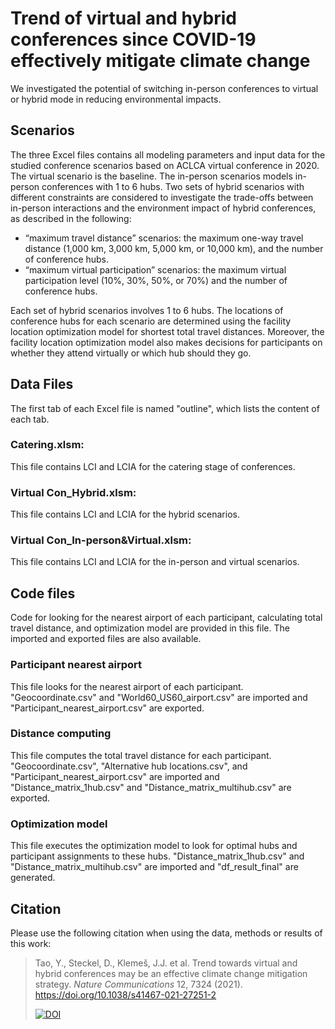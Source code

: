 # Trend of virtual and hybrid conferences since COVID-19 effectively mitigate climate change
We investigated the potential of switching in-person conferences to virtual or hybrid mode in reducing environmental impacts. 
## Scenarios
The three Excel files contains all modeling parameters and input data for the studied conference scenarios based on ACLCA virtual conference in 2020. The virtual scenario is the baseline. The in-person scenarios models in-person conferences with 1 to 6 hubs. Two sets of hybrid scenarios with different constraints are considered to investigate the trade-offs between in-person interactions and the environment impact of hybrid conferences, as described in the following: 
-	 “maximum travel distance” scenarios:  the maximum one-way travel distance (1,000 km, 3,000 km, 5,000 km, or 10,000 km), and the number of conference hubs.
-	 “maximum virtual participation” scenarios: the maximum virtual participation level (10%, 30%, 50%, or 70%) and the number of conference hubs.

Each set of hybrid scenarios involves 1 to 6 hubs. The locations of conference hubs for each scenario are determined using the facility location optimization model for shortest total travel distances. Moreover, the facility location optimization model also makes decisions for participants on whether they attend virtually or which hub should they go.
## Data Files
The first tab of each Excel file is named "outline", which lists the content of each tab.
### Catering.xlsm: 
This file contains LCI and LCIA for the catering stage of conferences.
### Virtual Con_Hybrid.xlsm: 
This file contains LCI and LCIA for the hybrid scenarios.
### Virtual Con_In-person&Virtual.xlsm: 
This file contains LCI and LCIA for the in-person and virtual scenarios.
## Code files
Code for looking for the nearest airport of each participant, calculating total travel distance, and optimization model are provided in this file. The imported and exported files are also available.
### Participant nearest airport
This file looks for the nearest airport of each participant. "Geocoordinate.csv" and "World60_US60_airport.csv" are imported and "Participant_nearest_airport.csv" are exported.
### Distance computing
This file computes the total travel distance for each participant. "Geocoordinate.csv", "Alternative hub locations.csv", and "Participant_nearest_airport.csv" are imported and "Distance_matrix_1hub.csv" and "Distance_matrix_multihub.csv" are exported.
### Optimization model
This file executes the optimization model to look for optimal hubs and participant assignments to these hubs. "Distance_matrix_1hub.csv" and "Distance_matrix_multihub.csv" are imported and "df_result_final" are generated. 
## Citation
Please use the following citation when using the data, methods or results of this work:
> Tao, Y., Steckel, D., Klemeš, J.J. et al. Trend towards virtual and hybrid conferences may be an effective climate change mitigation strategy. _Nature Communications_ 12, 7324 (2021). https://doi.org/10.1038/s41467-021-27251-2
> 
> [![DOI](https://zenodo.org/badge/407425669.svg)](https://zenodo.org/badge/latestdoi/407425669)
